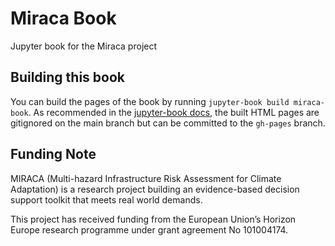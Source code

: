 # Miraca Book

Jupyter book for the Miraca project

## Building this book

You can build the pages of the book by running `jupyter-book build miraca-book`. As recommended in the [jupyter-book docs](https://jupyterbook.org/en/stable/start/build.html#aside-source-vs-build-files), the built HTML pages are gitignored on the main branch but can be committed to the `gh-pages` branch.

## Funding Note

MIRACA (Multi-hazard Infrastructure Risk Assessment for Climate Adaptation) is a research project building an evidence-based decision support toolkit that meets real world demands.

This project has received funding from the European Union’s Horizon Europe research programme under grant agreement No 101004174.
